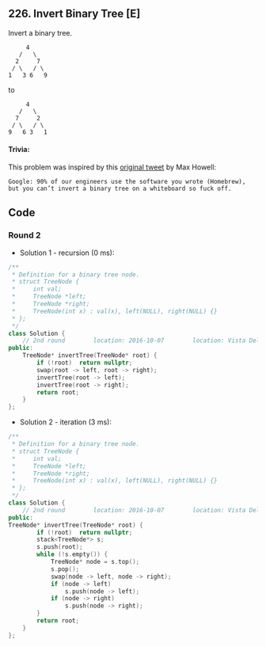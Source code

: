 ## 226. Invert Binary Tree [E]
Invert a binary tree.
```
     4
   /   \
  2     7
 / \   / \
1   3 6   9
```
to
```
     4
   /   \
  7     2
 / \   / \
9   6 3   1
```
#### Trivia:
This problem was inspired by this [original tweet](https://twitter.com/mxcl/status/608682016205344768) by Max Howell:
```
Google: 90% of our engineers use the software you wrote (Homebrew), but you can’t invert a binary tree on a whiteboard so fuck off.
```

## Code
### Round 2
- Solution 1 - recursion (0 ms): 
```c++
/**
 * Definition for a binary tree node.
 * struct TreeNode {
 *     int val;
 *     TreeNode *left;
 *     TreeNode *right;
 *     TreeNode(int x) : val(x), left(NULL), right(NULL) {}
 * };
 */
class Solution {
    // 2nd round        location: 2016-10-07        location: Vista Del Lago III Apartments
public:
    TreeNode* invertTree(TreeNode* root) {
        if (!root)  return nullptr;
        swap(root -> left, root -> right);
        invertTree(root -> left);
        invertTree(root -> right);
        return root;
    }
};
```

- Solution 2 - iteration (3 ms): 
```c++
/**
 * Definition for a binary tree node.
 * struct TreeNode {
 *     int val;
 *     TreeNode *left;
 *     TreeNode *right;
 *     TreeNode(int x) : val(x), left(NULL), right(NULL) {}
 * };
 */
class Solution {
    // 2nd round        location: 2016-10-07        location: Vista Del Lago III Apartments
public:
TreeNode* invertTree(TreeNode* root) {
        if (!root)  return nullptr;
        stack<TreeNode*> s;
        s.push(root);
        while (!s.empty()) {
            TreeNode* node = s.top();
            s.pop();
            swap(node -> left, node -> right);
            if (node -> left)
                s.push(node -> left);
            if (node -> right)
                s.push(node -> right);
        }
        return root;
    }
};
```
